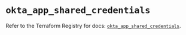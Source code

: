 # `okta_app_shared_credentials`

Refer to the Terraform Registry for docs: [`okta_app_shared_credentials`](https://registry.terraform.io/providers/okta/okta/4.13.0/docs/resources/app_shared_credentials).
